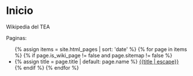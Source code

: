 # Inicio
Wikipedia del TEA
<div class="git-wiki-page-list">
    <span class="page-list-title">Paginas:</span>
    <ul class="page-list">
        {% assign items = site.html_pages | sort: 'date' %} {% for page in items %}
        {% if page.is_wiki_page != false and page.sitemap != false %}
        <li class="page-list-item">
            {% assign title = page.title | default: page.name %}
            <a href="{{ page.url | relative_url }}">{{title | escape}}</a>
        </li>
{% endif %}
        {% endfor %}
    </ul>
</div>
